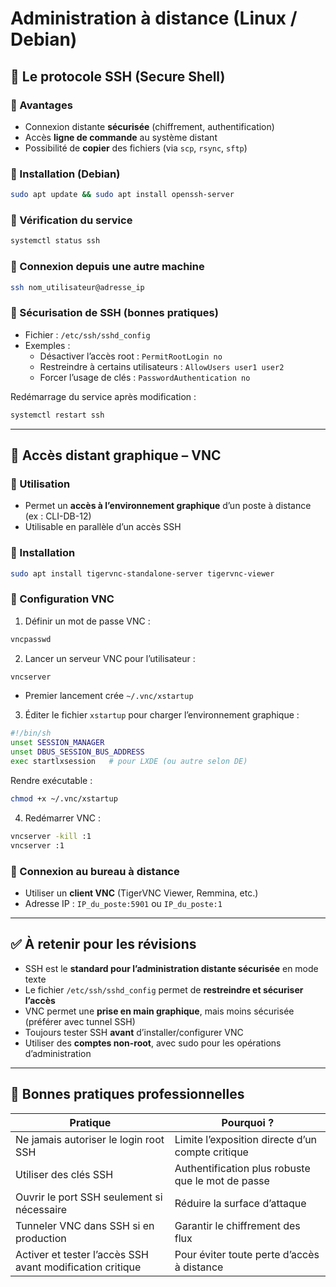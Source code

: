 # Administration à distance (Linux / Debian)

## 🔑 Le protocole SSH (Secure Shell)

### 🔹 Avantages

- Connexion distante **sécurisée** (chiffrement, authentification)
- Accès **ligne de commande** au système distant
- Possibilité de **copier** des fichiers (via `scp`, `rsync`, `sftp`)

### 🔹 Installation (Debian)

```bash
sudo apt update && sudo apt install openssh-server
```

### 🔹 Vérification du service

```bash
systemctl status ssh
```

### 🔹 Connexion depuis une autre machine

```bash
ssh nom_utilisateur@adresse_ip
```

### 🔹 Sécurisation de SSH (bonnes pratiques)

- Fichier : `/etc/ssh/sshd_config`
- Exemples :
    - Désactiver l’accès root : `PermitRootLogin no`
    - Restreindre à certains utilisateurs : `AllowUsers user1 user2`
    - Forcer l’usage de clés : `PasswordAuthentication no`

Redémarrage du service après modification :

```bash
systemctl restart ssh
```

---

## 🎨 Accès distant graphique – VNC

### 🔹 Utilisation

- Permet un **accès à l’environnement graphique** d’un poste à distance (ex : CLI-DB-12)
- Utilisable en parallèle d’un accès SSH

### 🔹 Installation

```bash
sudo apt install tigervnc-standalone-server tigervnc-viewer
```

### 🔹 Configuration VNC

1. Définir un mot de passe VNC :

```bash
vncpasswd
```

2. Lancer un serveur VNC pour l’utilisateur :

```bash
vncserver
```

- Premier lancement crée `~/.vnc/xstartup`

3. Éditer le fichier `xstartup` pour charger l’environnement graphique :

```bash
#!/bin/sh
unset SESSION_MANAGER
unset DBUS_SESSION_BUS_ADDRESS
exec startlxsession   # pour LXDE (ou autre selon DE)
```

Rendre exécutable :

```bash
chmod +x ~/.vnc/xstartup
```

4. Redémarrer VNC :

```bash
vncserver -kill :1
vncserver :1
```

### 🔹 Connexion au bureau à distance

- Utiliser un **client VNC** (TigerVNC Viewer, Remmina, etc.)
- Adresse IP : `IP_du_poste:5901` ou `IP_du_poste:1`

---

## ✅ À retenir pour les révisions

- SSH est le **standard pour l’administration distante sécurisée** en mode texte
- Le fichier `/etc/ssh/sshd_config` permet de **restreindre et sécuriser l’accès**
- VNC permet une **prise en main graphique**, mais moins sécurisée (préférer avec tunnel SSH)
- Toujours tester SSH **avant** d’installer/configurer VNC
- Utiliser des **comptes non-root**, avec sudo pour les opérations d’administration

---

## 📌 Bonnes pratiques professionnelles

|Pratique|Pourquoi ?|
|---|---|
|Ne jamais autoriser le login root SSH|Limite l’exposition directe d’un compte critique|
|Utiliser des clés SSH|Authentification plus robuste que le mot de passe|
|Ouvrir le port SSH seulement si nécessaire|Réduire la surface d’attaque|
|Tunneler VNC dans SSH si en production|Garantir le chiffrement des flux|
|Activer et tester l’accès SSH avant modification critique|Pour éviter toute perte d’accès à distance|
